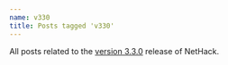 ```yaml
---
name: v330
title: Posts tagged 'v330'
---
```

All posts related to the [version 3.3.0][version-330] release of NetHack.

[version-330]: #TODO
